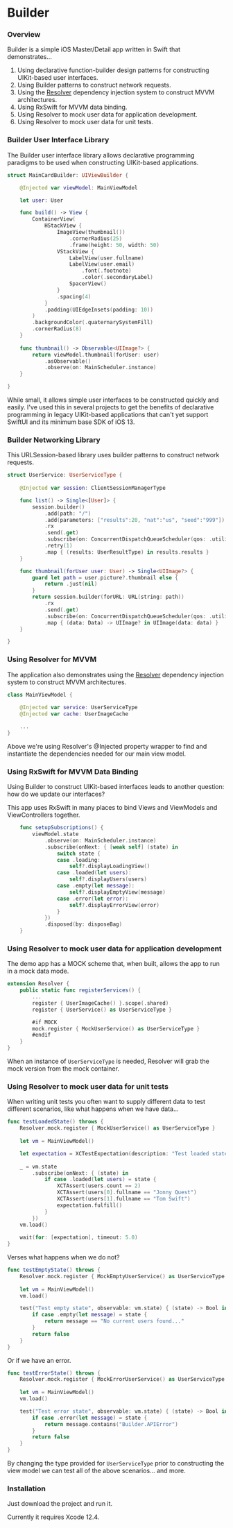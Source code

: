 # Builder

### Overview

Builder is a simple iOS Master/Detail app written in Swift that demonstrates...

1. Using declarative function-builder design patterns for constructing UIKit-based user interfaces.
2. Using Builder patterns to construct network requests.
3. Using the [Resolver](https://github.com/hmlongco/Resolver.git) dependency injection system to construct MVVM architectures.
4. Using RxSwift for MVVM data binding.
5. Using Resolver to mock user data for application development.
6. Using Resolver to mock user data for unit tests.

### Builder User Interface Library

The Builder user interface library allows declarative programming paradigms to be used when constructing UIKit-based applications. 

```swift
struct MainCardBuilder: UIViewBuilder {

    @Injected var viewModel: MainViewModel

    let user: User

    func build() -> View {
        ContainerView(
            HStackView {
                ImageView(thumbnail())
                    .cornerRadius(25)
                    .frame(height: 50, width: 50)
                VStackView {
                    LabelView(user.fullname)
                    LabelView(user.email)
                        .font(.footnote)
                        .color(.secondaryLabel)
                    SpacerView()
                }
                .spacing(4)
            }
            .padding(UIEdgeInsets(padding: 10))
        )
        .backgroundColor(.quaternarySystemFill)
        .cornerRadius(8)
    }
    
    func thumbnail() -> Observable<UIImage?> {
        return viewModel.thumbnail(forUser: user)
            .asObservable()
            .observe(on: MainScheduler.instance)
    }

}
```
While small, it allows simple user interfaces to be constructed quickly and easily. I've used this in several projects to get the benefits of declarative programming in legacy UIKit-based applications that can't yet support SwiftUI and its minimum base SDK of iOS 13.

### Builder Networking Library

This URLSession-based library uses builder patterns to construct network requests.
```swift
struct UserService: UserServiceType {
    
    @Injected var session: ClientSessionManagerType

    func list() -> Single<[User]> {
        session.builder()
            .add(path: "/")
            .add(parameters: ["results":20, "nat":"us", "seed":"999"])
            .rx
            .send(.get)
            .subscribe(on: ConcurrentDispatchQueueScheduler(qos: .utility))
            .retry(1)
            .map { (results: UserResultType) in results.results }
    }

    func thumbnail(forUser user: User) -> Single<UIImage?> {
        guard let path = user.picture?.thumbnail else {
            return .just(nil)
        }
        return session.builder(forURL: URL(string: path))
            .rx
            .send(.get)
            .subscribe(on: ConcurrentDispatchQueueScheduler(qos: .utility))
            .map { (data: Data) -> UIImage? in UIImage(data: data) }
    }

}
```

### Using Resolver for MVVM

The application also demonstrates using the [Resolver](https://github.com/hmlongco/Resolver.git) dependency injection system to construct MVVM architectures.

```swift
class MainViewModel {
    
    @Injected var service: UserServiceType
    @Injected var cache: UserImageCache

    ...
}
```
Above we're using Resolver's @Injected property wrapper to find and instantiate the dependencies needed for our main view model.

### Using RxSwift for MVVM Data Binding

Using Builder to construct UIKit-based interfaces leads to another question: how do we update our interfaces?

This app uses RxSwift in many places to bind Views and ViewModels and ViewControllers together.
```swift
    func setupSubscriptions() {
        viewModel.state
            .observe(on: MainScheduler.instance)
            .subscribe(onNext: { [weak self] (state) in
                switch state {
                case .loading:
                    self?.displayLoadingView()
                case .loaded(let users):
                    self?.displayUsers(users)
                case .empty(let message):
                    self?.displayEmptyView(message)
                case .error(let error):
                    self?.displayErrorView(error)
                }
            })
            .disposed(by: disposeBag)
    }
```

### Using Resolver to mock user data for application development

The demo app has a MOCK scheme that, when built, allows the app to run in a mock data mode.
```swift
extension Resolver {
    public static func registerServices() {
        ...
        register { UserImageCache() }.scope(.shared)
        register { UserService() as UserServiceType }

        #if MOCK
        mock.register { MockUserService() as UserServiceType }
        #endif
    }
}
```
When an instance of `UserServiceType` is needed, Resolver will grab the mock version from the mock container.

### Using Resolver to mock user data for unit tests

When writing unit tests you often want to supply different data to test different scenarios, like what happens when we have data...
```swift
func testLoadedState() throws {
    Resolver.mock.register { MockUserService() as UserServiceType }
    
    let vm = MainViewModel()

    let expectation = XCTestExpectation(description: "Test loaded state")
    
    _ = vm.state
        .subscribe(onNext: { (state) in
            if case .loaded(let users) = state {
                XCTAssert(users.count == 2)
                XCTAssert(users[0].fullname == "Jonny Quest")
                XCTAssert(users[1].fullname == "Tom Swift")
                expectation.fulfill()
            }
        })
    vm.load()
    
    wait(for: [expectation], timeout: 5.0)
}
```
Verses what happens when we do not?
```swift
func testEmptyState() throws {
    Resolver.mock.register { MockEmptyUserService() as UserServiceType }
    
    let vm = MainViewModel()
    vm.load()

    test("Test empty state", observable: vm.state) { (state) -> Bool in
        if case .empty(let message) = state {
            return message == "No current users found..."
        }
        return false
    }
}
```
Or if we have an error.
```swift
func testErrorState() throws {
    Resolver.mock.register { MockErrorUserService() as UserServiceType }
    
    let vm = MainViewModel()
    vm.load()

    test("Test error state", observable: vm.state) { (state) -> Bool in
        if case .error(let message) = state {
            return message.contains("Builder.APIError")
        }
        return false
    }
}
```
By changing the type provided for `UserServiceType` prior to constructing the view model we can test all of the above scenarios... and more.

### Installation

Just download the project and run it.

Currently it requires Xcode 12.4.

